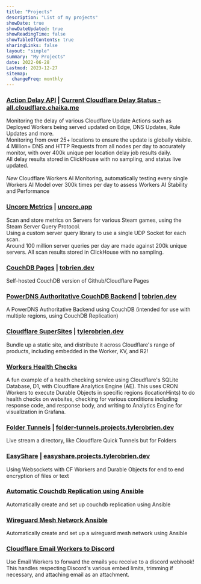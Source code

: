 ```yaml
---
title: "Projects"
description: "List of my projects"
showDate: true
showDateUpdated: true
showReadingTime: false
showTableOfContents: true
sharingLinks: false
layout: "simple"
summary: "My Projects"
date: 2022-06-28
Lastmod: 2023-12-27
sitemap:
  changeFreq: monthly
---
```

### [Action Delay API](https://github.com/Tyler-OBrien/Action-Delay-API) |  [Current Cloudflare Delay Status - all.cloudflare.chaika.me](https://all.cloudflare.chaika.me/)
Monitoring the delay of various Cloudflare Update Actions such as Deployed Workers being served updated on Edge, DNS Updates, Rule Updates and more. <br>
Monitoring from over 25+ locations to ensure the update is globally visible. <br>
4 Million+ DNS and HTTP Requests from all nodes per day to accurately monitor, with over 400k unique per location delay job results daily. <br>All delay results stored in ClickHouse with no sampling, and status live updated.<br><br>
*New* Cloudflare Workers AI Monitoring, automatically testing every single Workers AI Model over 300k times per day to assess Workers AI Stability and Performance<br>

### [Uncore Metrics](https://github.com/Tyler-OBrien/UncoreMetrics) |  [uncore.app](https://uncore.app)
Scan and store metrics on Servers for various Steam games, using the Steam Server Query Protocol. <br>
Using a custom server query library to use a single UDP Socket for each scan.<br>
Around 100 million server queries per day are made against 200k unique servers. All scan results stored in ClickHouse with no sampling.<br>


### [CouchDB Pages](https://github.com/Tyler-OBrien/CouchDB-Pages) | [tobrien.dev](https://tobrien.dev)
Self-hosted CouchDB version of Github/Cloudflare Pages <br>


### [PowerDNS Authoritative CouchDB Backend](https://github.com/Tyler-OBrien/PowerDNS-Authoritative-CouchDB-Backend) | [tobrien.dev](https://tobrien.dev)
A PowerDNS Authoritative Backend using CouchDB (intended for use with multiple regions, using CouchDB Replication) <br>


### [Cloudflare SuperSites](https://github.com/Tyler-OBrien/SuperSites) | [tylerobrien.dev](https://tylerobrien.dev)
Bundle up a static site, and distribute it across Cloudflare's range of products, including embedded in the Worker, KV, and R2! <br>


### [Workers Health Checks](https://github.com/Tyler-OBrien/workers-health-checks)
A fun example of a health checking service using Cloudflare's SQLite Database, D1, with Cloudflare Analytics Engine (AE). This uses CRON Workers to execute Durable Objects in specific regions (locationHints) to do health checks on websites, checking for various conditions including response code, and response body, and writing to Analytics Engine for visualization in Grafana. 


### [Folder Tunnels](https://github.com/Tyler-OBrien/Folder-Tunnels) | [folder-tunnels.projects.tylerobrien.dev](https://folder-tunnels.projects.tylerobrien.dev)
Live stream a directory, like Cloudflare Quick Tunnels but for Folders <br>

### [EasyShare](https://github.com/Tyler-OBrien/EasyShare-CF-Workers) | [easyshare.projects.tylerobrien.dev](https://easyshare.projects.tylerobrien.dev/)
Using Websockets with CF Workers and Durable Objects for end to end encryption of files or text <br>


### [Automatic Couchdb Replication using Ansible](https://github.com/Tyler-OBrien/automatic_couchdb_replication_ansible)
Automatically create and set up couchdb replication using Ansible <br>


### [Wireguard Mesh Network Ansible](https://github.com/Tyler-OBrien/wireguard-mesh-network-ansible)
Automatically create and set up a wireguard mesh network using Ansible <br>


### [Cloudflare Email Workers to Discord](https://github.com/Tyler-OBrien/cloudflare-worker-emails-to-discord)
Use Email Workers to forward the emails you receive to a discord webhook! This handles respecting Discord's various embed limits, trimming if necessary, and attaching email as an attachment.